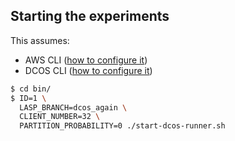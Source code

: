## Starting the experiments

This assumes:
- AWS CLI ([how to configure it](./launch.md#configuring-aws-cli))
- DCOS CLI ([how to configure it](./manual-launch.md#configuring-dcos-cli-if-already-installed))

```bash
$ cd bin/
$ ID=1 \
  LASP_BRANCH=dcos_again \
  CLIENT_NUMBER=32 \
  PARTITION_PROBABILITY=0 ./start-dcos-runner.sh
```

